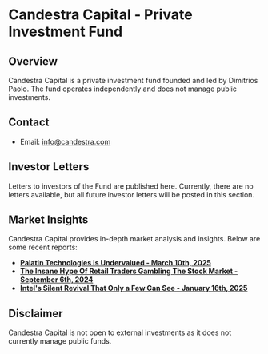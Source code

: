 # Candestra Capital - Private Investment Fund

## Overview
Candestra Capital is a private investment fund founded and led by Dimitrios Paolo. The fund operates independently and does not manage public investments.

## Contact
- Email: [info@candestra.com](mailto:info@candestra.com)

## Investor Letters
Letters to investors of the Fund are published here. Currently, there are no letters available, but all future investor letters will be posted in this section.

## Market Insights
Candestra Capital provides in-depth market analysis and insights. Below are some recent reports:

- **[Palatin Technologies Is Undervalued - March 10th, 2025](https://www.dropbox.com/scl/fi/2a4m1uerpifowpvma6bg8/Candestra-Palatin-Technologies-Insight.pdf?rlkey=owa3hkp3bod2cfr1e8i63wnai&st=6w78eiag&raw=1)**
- **[The Insane Hype Of Retail Traders Gambling The Stock Market - September 6th, 2024](https://www.dropbox.com/scl/fi/hrj2mfabxwmipew4z7c63/Candestra-Robinhood-Market-Insight.pdf?rlkey=yx0twb2jlz7cu4prrvigg360n&st=1geygazq&raw=1)**
- **[Intel's Silent Revival That Only a Few Can See - January 16th, 2025](https://www.dropbox.com/scl/fi/5sduoi8hb7du134ms3t8o/Candestra-Intel-Insight.pdf?rlkey=3rd85asz90umacaszkhfnfod4&st=6q9id29u&raw=1)**

## Disclaimer
Candestra Capital is not open to external investments as it does not currently manage public funds.

